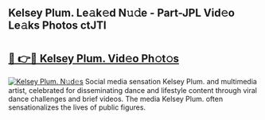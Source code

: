 ## Kelsey Plum. Le𝚊k𝚎d N𝚞𝚍e - Part-JPL Vid𝚎o Le𝚊ks Photos ctJTI

# <h2><a href="http://fbclgv.evod.top/?m=Kelsey+Plum.">🔗 👉🔴 Kelsey Plum. Vid𝚎o Ph𝚘t𝚘s</a></h2>

[![Kelsey Plum. N𝚞d𝚎s](https://i.imgur.com/8V9OHl7.gif)](http://fbclgv.evod.top/?m=Kelsey+Plum.)
Social media sensation Kelsey Plum. and multimedia artist, celebrated for disseminating dance and lifestyle content through viral dance challenges and brief videos. The media Kelsey Plum. often sensationalizes the lives of public figures. 
